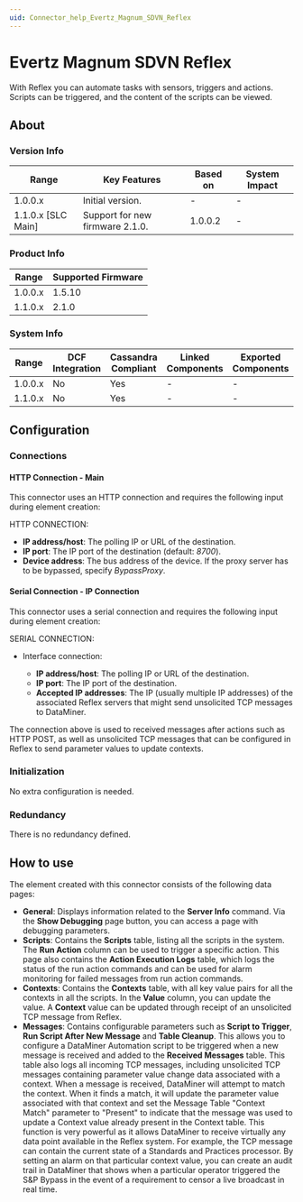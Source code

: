 ```yaml
---
uid: Connector_help_Evertz_Magnum_SDVN_Reflex
---
```


# Evertz Magnum SDVN Reflex

With Reflex you can automate tasks with sensors, triggers and actions. Scripts can be triggered, and the content of the scripts can be viewed.

## About

### Version Info

| **Range**            | **Key Features**                | **Based on** | **System Impact** |
|----------------------|---------------------------------|--------------|-------------------|
| 1.0.0.x              | Initial version.                | \-           | \-                |
| 1.1.0.x \[SLC Main\] | Support for new firmware 2.1.0. | 1.0.0.2      | \-                |

### Product Info

| **Range** | **Supported Firmware** |
|-----------|------------------------|
| 1.0.0.x   | 1.5.10                 |
| 1.1.0.x   | 2.1.0                  |

### System Info

| **Range** | **DCF Integration** | **Cassandra Compliant** | **Linked Components** | **Exported Components** |
|-----------|---------------------|-------------------------|-----------------------|-------------------------|
| 1.0.0.x   | No                  | Yes                     | \-                    | \-                      |
| 1.1.0.x   | No                  | Yes                     | \-                    | \-                      |

## Configuration

### Connections

#### HTTP Connection - Main

This connector uses an HTTP connection and requires the following input during element creation:

HTTP CONNECTION:

- **IP address/host**: The polling IP or URL of the destination.
- **IP port**: The IP port of the destination (default: *8700*).
- **Device address**: The bus address of the device. If the proxy server has to be bypassed, specify *BypassProxy*.

#### Serial Connection - IP Connection

This connector uses a serial connection and requires the following input during element creation:

SERIAL CONNECTION:

- Interface connection:

  - **IP address/host**: The polling IP or URL of the destination.
  - **IP port**: The IP port of the destination.
  - **Accepted IP addresses**: The IP (usually multiple IP addresses) of the associated Reflex servers that might send unsolicited TCP messages to DataMiner.

The connection above is used to received messages after actions such as HTTP POST, as well as unsolicited TCP messages that can be configured in Reflex to send parameter values to update contexts.

### Initialization

No extra configuration is needed.

### Redundancy

There is no redundancy defined.

## How to use

The element created with this connector consists of the following data pages:

- **General**: Displays information related to the **Server Info** command. Via the **Show Debugging** page button, you can access a page with debugging parameters.
- **Scripts**: Contains the **Scripts** table, listing all the scripts in the system. The **Run Action** column can be used to trigger a specific action. This page also contains the **Action Execution Logs** table, which logs the status of the run action commands and can be used for alarm monitoring for failed messages from run action commands.
- **Contexts**: Contains the **Contexts** table, with all key value pairs for all the contexts in all the scripts. In the **Value** column, you can update the value. A **Context** value can be updated through receipt of an unsolicited TCP message from Reflex.
- **Messages**: Contains configurable parameters such as **Script to Trigger**, **Run Script After New Message** and **Table Cleanup**. This allows you to configure a DataMiner Automation script to be triggered when a new message is received and added to the **Received Messages** table. This table also logs all incoming TCP messages, including unsolicited TCP messages containing parameter value change data associated with a context. When a message is received, DataMiner will attempt to match the context. When it finds a match, it will update the parameter value associated with that context and set the Message Table "Context Match" parameter to "Present" to indicate that the message was used to update a Context value already present in the Context table. This function is very powerful as it allows DataMiner to receive virtually any data point available in the Reflex system. For example, the TCP message can contain the current state of a Standards and Practices processor. By setting an alarm on that particular context value, you can create an audit trail in DataMiner that shows when a particular operator triggered the S&P Bypass in the event of a requirement to censor a live broadcast in real time.
